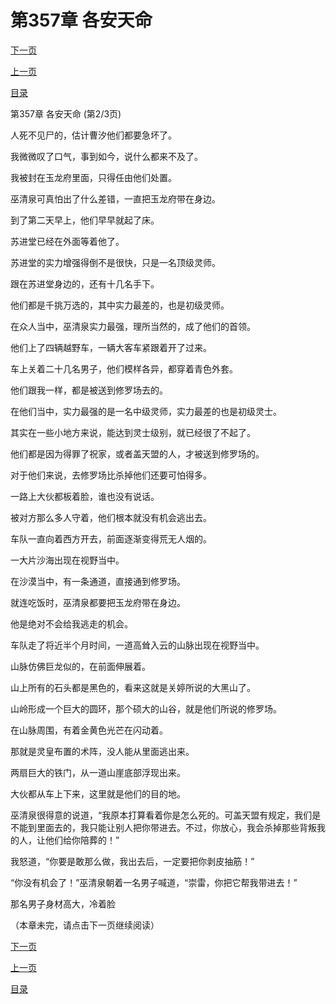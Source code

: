 <h1>第357章   各安天命</h1>
            <div><p><a href="./1070_%E7%AC%AC357%E7%AB%A0_%E5%90%84%E5%AE%89%E5%A4%A9%E5%91%BD.md">下一页</a></p><p><a href="./1068_%E7%AC%AC357%E7%AB%A0_%E5%90%84%E5%AE%89%E5%A4%A9%E5%91%BD.md">上一页</a></p><p><a href="../">目录</a></p></div>
            <div><p>第357章   各安天命 (第2/3页)</p><p>人死不见尸的，估计曹汐他们都要急坏了。</p><p>我微微叹了口气，事到如今，说什么都来不及了。</p><p>我被封在玉龙府里面，只得任由他们处置。</p><p>巫清泉可真怕出了什么差错，一直把玉龙府带在身边。</p><p>到了第二天早上，他们早早就起了床。</p><p>苏进堂已经在外面等着他了。</p><p>苏进堂的实力增强得倒不是很快，只是一名顶级灵师。</p><p>跟在苏进堂身边的，还有十几名手下。</p><p>他们都是千挑万选的，其中实力最差的，也是初级灵师。</p><p>在众人当中，巫清泉实力最强，理所当然的，成了他们的首领。</p><p>他们上了四辆越野车，一辆大客车紧跟着开了过来。</p><p>车上关着二十几名男子，他们模样各异，都穿着青色外套。</p><p>他们跟我一样，都是被送到修罗场去的。</p><p>在他们当中，实力最强的是一名中级灵师，实力最差的也是初级灵士。</p><p>其实在一些小地方来说，能达到灵士级别，就已经很了不起了。</p><p>他们都是因为得罪了祝家，或者盖天盟的人，才被送到修罗场的。</p><p>对于他们来说，去修罗场比杀掉他们还要可怕得多。</p><p>一路上大伙都板着脸，谁也没有说话。</p><p>被对方那么多人守着，他们根本就没有机会逃出去。</p><p>车队一直向着西方开去，前面逐渐变得荒无人烟的。</p><p>一大片沙海出现在视野当中。</p><p>在沙漠当中，有一条通道，直接通到修罗场。</p><p>就连吃饭时，巫清泉都要把玉龙府带在身边。</p><p>他是绝对不会给我逃走的机会。</p><p>车队走了将近半个月时间，一道高耸入云的山脉出现在视野当中。</p><p>山脉仿佛巨龙似的，在前面伸展着。</p><p>山上所有的石头都是黑色的，看来这就是关婷所说的大黑山了。</p><p>山岭形成一个巨大的圆环，那个硕大的山谷，就是他们所说的修罗场。</p><p>在山脉周围，有着金黄色光芒在闪动着。</p><p>那就是灵皇布置的术阵，没人能从里面逃出来。</p><p>两扇巨大的铁门，从一道山崖底部浮现出来。</p><p>大伙都从车上下来，这里就是他们的目的地。</p><p>巫清泉很得意的说道，“我原本打算看着你是怎么死的。可盖天盟有规定，我们是不能到里面去的，我只能让别人把你带进去。不过，你放心，我会杀掉那些背叛我的人，让他们给你陪葬的！”</p><p>我怒道，“你要是敢那么做，我出去后，一定要把你剥皮抽筋！”</p><p>“你没有机会了！”巫清泉朝着一名男子喊道，“崇雷，你把它帮我带进去！”</p><p>那名男子身材高大，冷着脸</p><p>（本章未完，请点击下一页继续阅读）</p></div>
            <div><p><a href="./1070_%E7%AC%AC357%E7%AB%A0_%E5%90%84%E5%AE%89%E5%A4%A9%E5%91%BD.md">下一页</a></p><p><a href="./1068_%E7%AC%AC357%E7%AB%A0_%E5%90%84%E5%AE%89%E5%A4%A9%E5%91%BD.md">上一页</a></p><p><a href="../">目录</a></p></div>